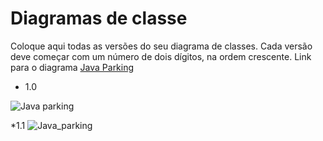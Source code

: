 # Diagramas de classe
Coloque aqui todas as versões do seu diagrama de classes. Cada versão deve começar com um número de dois dígitos, na ordem crescente.
Link para o diagrama [Java Parking](https://online.visual-paradigm.com/share.jsp?id=333535313738352d33#diagram:workspace=cieclpyz&proj=0&id=3)
* 1.0

![Java parking ](https://github.com/user-attachments/assets/32b8f1af-f9f8-4c4d-be19-879242c61655)

*1.1
![Java_parking](https://github.com/user-attachments/assets/0c833665-f906-4c41-87c6-81432041d8e3)

